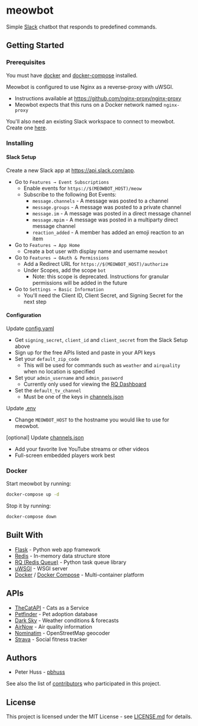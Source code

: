# meowbot

Simple [Slack](https://slack.com) chatbot that responds to predefined commands.

## Getting Started

### Prerequisites

You must have [docker](https://docs.docker.com/install/) and
[docker-compose](https://docs.docker.com/compose/install/) installed.

Meowbot is configured to use Nginx as a reverse-proxy with uWSGI.
* Instructions available at https://github.com/nginx-proxy/nginx-proxy
* Meowbot expects that this runs on a Docker network named `nginx-proxy`

You'll also need an existing Slack workspace to connect to meowbot. Create one
[here](https://slack.com/create).

### Installing

#### Slack Setup
Create a new Slack app at https://api.slack.com/app.
* Go to `Features → Event Subscriptions`
    * Enable events for `https://$(MEOWBOT_HOST)/meow`
    * Subscribe to the following Bot Events:
        * `message.channels` - A message was posted to a channel
        * `message.groups` - A message was posted to a private channel
        * `message.im` - A message was posted in a direct message channel
        * `message.mpim` - A message was posted in a multiparty direct message
        channel
        * `reaction_added` - A member has added an emoji reaction to an item
* Go to `Features → App Home`
    * Create a bot user with display name and username `meowbot`
* Go to `Features → OAuth & Permissions`
    * Add a Redirect URL for `https://$(MEOWBOT_HOST)/authorize`
    * Under Scopes, add the scope `bot`
        * Note: this scope is deprecated. Instructions for granular permissions
        will be added in the future
* Go to `Settings → Basic Information`
    * You'll need the Client ID, Client Secret, and Signing Secret for the next
    step

#### Configuration
Update [config.yaml](instance/config.yaml)
* Get `signing_secret`, `client_id` and `client_secret` from the Slack Setup
above
* Sign up for the free APIs listed and paste in your API keys
* Set your `default_zip_code`
    * This will be used for commands such as `weather` and `airquality` when no
    location is specified
* Set your `admin_username` and `admin_password`
    * Currently only used for viewing the
    [RQ Dashboard](https://github.com/eoranged/rq-dashboard)
* Set the `default_tv_channel`
    * Must be one of the keys in [channels.json](instance/channels.json)

Update [.env](.env)
* Change `MEOWBOT_HOST` to the hostname you would like to use for meowbot.

\[optional\] Update [channels.json](instance/channels.json)
* Add your favorite live YouTube streams or other videos
* Full-screen embedded players work best

### Docker

Start meowbot by running:
```bash
docker-compose up -d
```
Stop it by running:
```bash
docker-compose down
```

## Built With

* [Flask](http://flask.pocoo.org/) - Python web app framework
* [Redis](https://redis.io/) - In-memory data structure store
* [RQ (Redis Queue)](https://python-rq.org/) - Python task queue library
* [uWSGI](https://uwsgi-docs.readthedocs.io/en/latest/) - WSGI server
* [Docker](https://docs.docker.com/) /
  [Docker Compose](https://docs.docker.com/compose/) - Multi-container platform

## APIs

* [TheCatAPI](https://thecatapi.com/) - Cats as a Service
* [Petfinder](https://www.petfinder.com/developers/) - Pet adoption database
* [Dark Sky](https://darksky.net/dev) - Weather conditions & forecasts
* [AirNow](https://docs.airnowapi.org/) - Air quality information
* [Nominatim](https://nominatim.openstreetmap.org/) - OpenStreetMap geocoder
* [Strava](https://developers.strava.com/) - Social fitness tracker

## Authors

* Peter Huss - [pbhuss](https://github.com/pbhuss)

See also the list of
[contributors](https://github.com/pbhuss/meowbot/contributors) who participated
in this project.

## License

This project is licensed under the MIT License - see [LICENSE.md](LICENSE.md)
for details.
